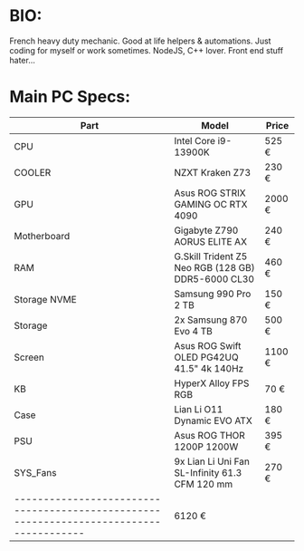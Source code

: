 # BIO:
French heavy duty mechanic. Good at life helpers & automations.
Just coding for myself or work sometimes.
NodeJS, C++ lover.
Front end stuff hater...

# Main PC Specs:

| Part            | Model                                                               | Price  |
|-----------------|---------------------------------------------------------------------|--------|
| CPU             | Intel Core i9-13900K                                                |  525 € |
| COOLER          | NZXT Kraken Z73                                                     |  230 € |
| GPU             | Asus ROG STRIX GAMING OC RTX 4090                                   | 2000 € |
| Motherboard     | Gigabyte Z790 AORUS ELITE AX                                        |  240 € |
| RAM             | G.Skill Trident Z5 Neo RGB (128 GB) DDR5-6000 CL30                  |  460 € |
| Storage NVME    | Samsung 990 Pro 2 TB                                                |  150 € |
| Storage         | 2x Samsung 870 Evo 4 TB                                             |  500 € |
| Screen          | Asus ROG Swift OLED PG42UQ 41.5" 4k 140Hz                           | 1100 € |
| KB              | HyperX Alloy FPS RGB                                                |   70 € |
| Case            | Lian Li O11 Dynamic EVO ATX                                         |  180 € |
| PSU             | Asus ROG THOR 1200P 1200W                                           |  395 € |
| SYS_Fans        | 9x Lian Li Uni Fan SL-Infinity 61.3 CFM 120 mm                      |  270 € |
|---------------------------------------------------------------------------------------| 6120 € |
